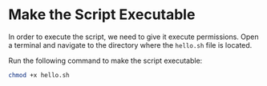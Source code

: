 # Make the Script Executable

In order to execute the script, we need to give it execute permissions. Open a terminal and navigate to the directory where the `hello.sh` file is located.

Run the following command to make the script executable:

```bash
chmod +x hello.sh
```
